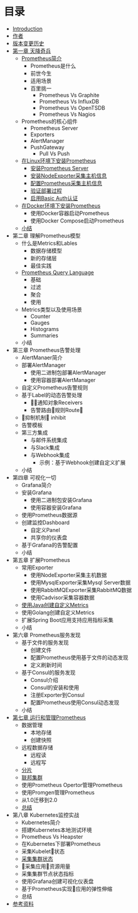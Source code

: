 # 目录

* [Introduction](README.md)
* [作者](AUTHOR.md)
* [版本变更历史](CHANGELOGS.md)
* [第一章 天降奇兵](./chapter0/README.md)
    * [Prometheus简介](./sources/what-is-prometheus.md)
        * Prometheus是什么
        * 前世今生
        * 适用场景
        * 百里挑一
            * Prometheus Vs Graphite
            * Prometheus Vs InfluxDB
            * Prometheus Vs OpenTSDB
            * Prometheus Vs Nagios
    * Prometheus的核心组件
        * Prometheus Server
        * Exporters
        * AlertManager
        * PushGateway
            * Pull Vs Push
    * [在Linux环境下安装Prometheus](./sources/install_prometheus_in_with_binary.md)
        * [安装Prometheus Server](./sources/install_prometheus_server_with_binary.md)
        * [安装NodeExporter采集主机信息](./sources/install_node_exporter_with_binary.md)
        * [配置Prometheus采集主机信息](./sources/config_prometheus_scarap_node_metrics.md)
        * [验证部署过程](./sources/verify_prometheus_service_install.md)
        * [启用Basic Auth认证](./sources/security_prometheus_enable_http_basic_auth.md)
    * [在Docker环境下安装Prometheus](./sources/install_prometheus_in_docker.md)
        * 使用Docker容器启动Prometheus
        * 使用Docker Compose启动Prometheus
    * [小结](./chapter0/SUMMARY.md)
* 第二章 理解Prometheus模型
    * 什么是Metrics和Lables
        * 数据存储模型
        * 新的存储层
        * 最佳实践
    * [Prometheus Query Language](./sources/prometheus-query-language.md)
        * 基础
        * 过滤
        * 聚合
        * 使用
    * Metrics类型以及使用场景
        * Counter
        * Gauges
        * Histograms
        * Summaries
    * 小结
* 第三章 Prometheus告警处理
    * AlertManaer简介
    * 部署AlertManager
        * 使用二进制包部署AlertManager
        * 使用容器部署AlertManager
    * 自定义Prometheus告警规则
    * 基于Label的动态告警处理
        * 通知对象Receivers
        * 告警路由规则Route
    * 抑制机制 inhibit
    * 告警模板
    * 第三方集成
        * 与邮件系统集成
        * 与Slack集成
        * 与Webhook集成
            * 示例：基于Webhook创建自定义扩展
    * 小结
* 第四章 可视化一切
    * Grafana简介
    * 安装Grafana
        * 使用二进制包安装Grafana
        * 使用容器安装Grafana
    * 使用Prometheus数据源
    * 创建监控Dashboard
        * 自定义Panel
        * 共享你的仪表盘
    * 基于Grafana的告警配置
    * 小结
* 第五章 扩展Prometheus
    * 常用Exporter
        * 使用NodeExporter采集主机数据
        * 使用MysqlExporter采集Mysql Server数据
        * 使用RabbitMQExporter采集RabbitMQ数据
        * 使用Cadvisor采集容器数据
    * [使用Java创建自定义Metrics](sources/custom_metrics_with_java_sdk.md)
    * 使用Golang创建自定义Metrics
    * 扩展Spring Boot应用支持应用指标采集
    * 小结
* 第六章 Prometheus服务发现
    * 基于文件的服务发现
        * 创建文件
        * 配置Prometheus使用基于文件的动态发现
        * 定义刷新时间
    * 基于Consul的服务发现
        * Consul介绍
        * Consul的安装和使用
        * 注册Exporter到Consul
        * 配置Prometheus使用Consul动态发现
    * 小结
* [第七章 运行和管理Prometheus](./chapter7/READMD.md)
    * 数据管理
        * 本地存储
        * 创建快照
    * 远程数据存储
        * 远程读
        * 远程写
    * [分片](./sources/scale-promethues-with-functional-sharding.md)
    * [联邦集群](./sources/scale-prometheus-with-federation.md)
    * 使用Prometheus Opertor管理Prometheus
    * 使用Promgen管理Prometheus
    * 从1.0迁移到2.0
    * [总结](./chapter4/SUMMARY.md)
* 第八章 Kubernetes监控实战
    * Kubernetes简介
    * 搭建Kubernetes本地测试环境
    * Prometheus Vs Heapster
    * 在Kubernetes下部署Prometheus
    * 采集Kubelet状态
    * [采集集群状态](./sources/expose-cluster-level-metrics-with-kube-state-metrics.md)
    * 采集应用资源用量
    * 采集集群节点状态指标
    * 使用Grafana创建可视化仪表盘
    * 基于Prometheus实现应用的弹性伸缩
    * 总结
* [参考资料](./REFERENCES.md)